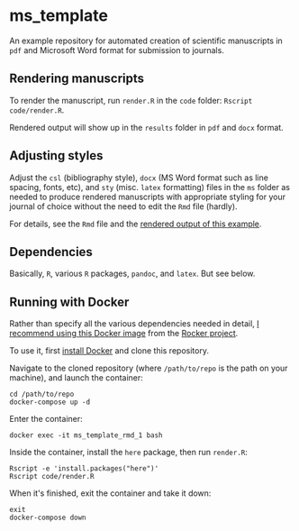 # ms_template

An example repository for automated creation of scientific manuscripts in `pdf` 
and Microsoft Word format for submission to journals.

## Rendering manuscripts

To render the manuscript, run `render.R` in the `code` folder: 
`Rscript code/render.R`.

Rendered output will show up in the `results` folder in `pdf` and `docx` format.

## Adjusting styles

Adjust the `csl` (bibliography style), `docx` (MS Word format such as line 
spacing, fonts, etc), and `sty` (misc. `latex` formatting) files in the `ms` 
folder as needed to produce rendered manuscripts with appropriate styling for 
your journal of choice without the need to edit the `Rmd` file (hardly). 

For details, see the `Rmd` file and the [rendered output of this example](https://github.com/joelnitta/ms_template/blob/master/example_output/ms.pdf).

## Dependencies

Basically, `R`, various `R` packages, `pandoc`, and `latex`. But see below.

## Running with Docker

Rather than specify all the various dependencies needed in detail, [I recommend 
using this Docker image](https://hub.docker.com/r/rocker/verse) from the [Rocker
project](https://www.rocker-project.org/).

To use it, first [install Docker](https://docs.docker.com/install/) and clone 
this repository.

Navigate to the cloned repository (where `/path/to/repo` is the path on your 
machine), and launch the container:

```
cd /path/to/repo
docker-compose up -d
```

Enter the container:

```
docker exec -it ms_template_rmd_1 bash
```

Inside the container, install the `here` package, then run `render.R`:

```
Rscript -e 'install.packages("here")'
Rscript code/render.R
```

When it's finished, exit the container and take it down:

```
exit
docker-compose down
```